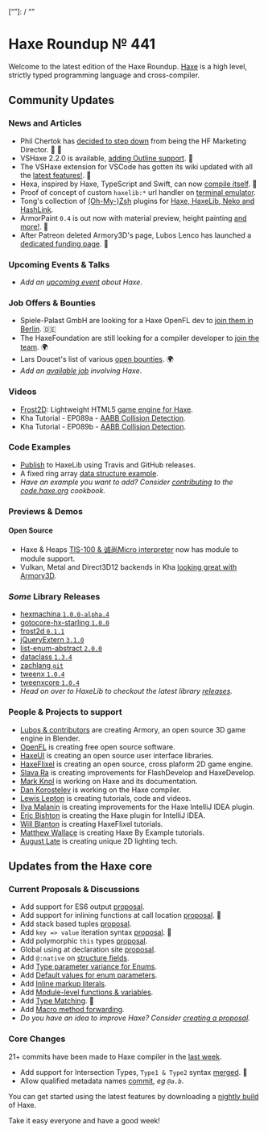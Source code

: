[_template]: ../templates/roundup.html
[date]: / "2018-07-25 14:01:00"
[modified]: / "2018-07-25 20:33:00"
[published]: / "2018-07-26 12:00:00"
[description]: / "The latest news covering the Haxe community, featuring upcoming talks, the latest HaxeLib releases, game previews and lots more!"
[“”]: / “”

# Haxe Roundup № 441

Welcome to the latest edition of the Haxe Roundup. [Haxe](http://haxe.org/?ref=haxe.io) is a high level, strictly typed programming language and cross-compiler.

## Community Updates

### News and Articles

- Phil Chertok has [decided to step down](https://community.haxe.org/t/my-role-at-haxe/870) from being the HF Marketing Director. :wave: :star2:
- VSHaxe 2.2.0 is available, [adding Outline support](https://twitter.com/Gama11_/status/1020070992163590145). :tada:
- The VSHaxe extension for VSCode has gotten its wiki updated with all the [latest features!](https://twitter.com/Gama11_/status/1021127361876627456). :star2:
- Hexa, inspired by Haxe, TypeScript and Swift, can now [compile itself](https://hexalang.github.io/blog/Hexa-in-Hexa.html). :clap:
- Proof of concept of custom `haxelib:*` url handler on [terminal emulator](https://gist.github.com/tong/3a6e41592324dfc91667f55dac814f04).
- Tong's collection of [(Oh-My-)Zsh](https://ohmyz.sh/) plugins for [Haxe, HaxeLib, Neko and HashLink](https://github.com/tong?tab=repositories&q=zsh).
- ArmorPaint `0.4` is out now with material preview, height painting [and more!](https://twitter.com/luboslenco/status/1017448795678871554). :art:
- After Patreon deleted Armory3D's page, Lubos Lenco has launched a [dedicated funding page](https://twitter.com/luboslenco/status/1014905050471288833). :clap:

### Upcoming Events & Talks

- _Add an [upcoming event](https://github.com/skial/haxe.io/labels/events) about Haxe._

### Job Offers & Bounties

- Spiele-Palast GmbH are looking for a Haxe OpenFL dev to [join them in Berlin](https://community.haxe.org/t/game-developer-in-berlin-germany-haxe-openfl/875). :de:
- The HaxeFoundation are still looking for a compiler developer to [join the team](https://haxe.org/blog/hf-is-recruiting/). :earth_africa:
- Lars Doucet's list of various [open bounties](https://github.com/larsiusprime/larsBounties/issues). :earth_africa:
- _Add an [available job](https://github.com/skial/haxe.io/labels/jobs) involving Haxe_.

### Videos

- [Frost2D](http://frost2d.com/): Lightweight HTML5 [game engine for Haxe](https://www.youtube.com/watch?v=nb5lsl2tVG4).
- Kha Tutorial - EP089a - [AABB Collision Detection](https://www.youtube.com/watch?v=Y4tNoR3RH1U).
- Kha Tutorial - EP089b - [AABB Collision Detection](https://www.youtube.com/watch?v=QLEhXdGwiJk).

### Code Examples

- [Publish](https://code.haxe.org/category/other/deploy-to-haxelib-using-travis-and-github-releases.html) to HaxeLib using Travis and GitHub releases.
- A fixed ring array [data structure example](https://code.haxe.org/category/data-structures/ring-array.html).
- _Have an example you want to add? Consider [contributing](https://github.com/HaxeFoundation/code-cookbook#contributing-articles) to the [code.haxe.org](https://code.haxe.org/) cookbook._

### Previews & Demos

#### Open Source

- Haxe & Heaps [TIS-100 & 诚尚Micro interpreter](https://twitter.com/Yanrishatum/status/1020188425721442304) now has module to module support.
- Vulkan, Metal and Direct3D12 backends in Kha [looking great with Armory3D](https://twitter.com/luboslenco/status/1019963353182167044).

### _Some_ Library Releases

- [hexmachina `1.0.0-alpha.4`](https://lib.haxe.org/p/hexmachina)
- [gotocore-hx-starling `1.0.0`](https://lib.haxe.org/p/gotocore-hx-starling)
- [frost2d `0.1.1`](https://lib.haxe.org/p/frost2d)
- [jQueryExtern `3.1.0`](https://lib.haxe.org/p/jQueryExtern)
- [list-enum-abstract `2.0.0`](https://lib.haxe.org/p/list-enum-abstract)
- [dataclass `1.3.4`](https://lib.haxe.org/p/dataclass)
- [zachlang `git`](https://github.com/Yanrishatum/zachlang)
- [tweenx `1.0.4`](https://lib.haxe.org/p/tweenx)
- [tweenxcore `1.0.4`](https://lib.haxe.org/p/tweenxcore)
- _Head on over to HaxeLib to checkout the latest library [releases](http://lib.haxe.org/recent)._

### People & Projects to support

- [Lubos & contributors](https://armory3d.org/fund) are creating Armory, an open source 3D game engine in Blender.
- [OpenFL](https://www.patreon.com/openfl) is creating free open source software.
- [HaxeUI](https://www.patreon.com/haxeui) is creating an open source user interface libraries.
- [HaxeFlixel](https://www.patreon.com/haxeflixel) is creating an open source, cross plaform 2D game engine.
- [Slava Ra](https://www.patreon.com/slavara) is creating improvements for FlashDevelop and HaxeDevelop.
- [Mark Knol](https://www.patreon.com/markknol) is working on Haxe and its documentation.
- [Dan Korostelev](https://www.patreon.com/nadako) is working on the Haxe compiler.
- [Lewis Lepton](https://www.patreon.com/lewislepton) is creating tutorials, code and videos.
- [Ilya Malanin](https://www.patreon.com/mayakwd) is creating improvements for the Haxe IntelliJ IDEA plugin.
- [Eric Bishton](https://www.patreon.com/EricBishton) is creating the Haxe plugin for IntelliJ IDEA.
- [Will Blanton](https://www.patreon.com/x01010111) is creating HaxeFlixel tutorials.
- [Matthew Wallace](https://www.patreon.com/haxeexamples) is creating Haxe By Example tutorials.
- [August Late](http://www.patreon.com/augustlate) is creating unique 2D lighting tech.

## Updates from the Haxe core

### Current Proposals & Discussions

- Add support for ES6 output [proposal](https://github.com/HaxeFoundation/haxe-evolution/pull/47).
- Add support for inlining functions at call location [proposal](https://github.com/HaxeFoundation/haxe-evolution/pull/45). :star2:
- Add stack based tuples [proposal](https://github.com/HaxeFoundation/haxe-evolution/pull/38).
- Add `key => value` iteration syntax [proposal](https://github.com/HaxeFoundation/haxe-evolution/pull/37). :star2:
- Add polymorphic `this` types [proposal](https://github.com/HaxeFoundation/haxe-evolution/pull/36).
- Global using at declaration site [proposal](https://github.com/HaxeFoundation/haxe-evolution/issues/35).
- Add `@:native` on [structure fields](https://github.com/HaxeFoundation/haxe-evolution/pull/32).
- Add [Type parameter variance for Enums](https://github.com/HaxeFoundation/haxe-evolution/pull/28).
- Add [Default values for enum parameters](https://github.com/HaxeFoundation/haxe-evolution/issues/27).
- Add [Inline markup literals](https://github.com/HaxeFoundation/haxe-evolution/pull/26).
- Add [Module-level functions & variables](https://github.com/HaxeFoundation/haxe-evolution/pull/24).
- Add [Type Matching](https://github.com/HaxeFoundation/haxe-evolution/pull/20). :star2:
- Add [Macro method forwarding](https://github.com/HaxeFoundation/haxe-evolution/pull/18).
- _Do you have an idea to improve Haxe? Consider [creating a proposal]._

### Core Changes

21+ commits have been made to Haxe compiler in the [last week].

- Add support for Intersection Types, `Type1 & Type2` syntax [merged](https://github.com/HaxeFoundation/haxe/pull/7127). :star2:
- Allow qualified metadata names [commit](https://github.com/HaxeFoundation/haxe/commit/f85c1e1ff5c7898a58796d8ef6cffe7267c389b6), _eg `@a.b`_.

You can get started using the latest features by downloading a [nightly build] of Haxe.

Take it easy everyone and have a good week!

[nightly build]: http://build.haxe.org
[creating a proposal]: https://github.com/HaxeFoundation/haxe-evolution
[last week]: https://github.com/issues?utf8=%E2%9C%93&q=closed%3A2018-07-19..2018-07-26+org%3Ahaxefoundation+is%3Aclosed+
